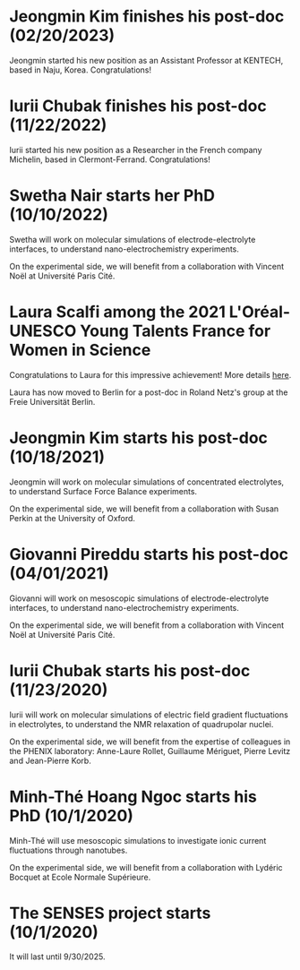 Jeongmin Kim finishes his post-doc (02/20/2023)
===============================================

Jeongmin started his new position as an Assistant Professor at KENTECH, based in Naju, Korea. Congratulations!

Iurii Chubak finishes his post-doc (11/22/2022)
===============================================

Iurii started his new position as a Researcher in the French company Michelin, based in Clermont-Ferrand. Congratulations!

Swetha Nair starts her PhD (10/10/2022)
==============================================

Swetha will work on molecular simulations of electrode-electrolyte interfaces, to understand nano-electrochemistry experiments.

On the experimental side, we will benefit from a collaboration with Vincent Noël at Université Paris Cité. 


Laura Scalfi among the 2021 L'Oréal-UNESCO Young Talents France for Women in Science
====================================================================================

Congratulations to Laura for this impressive achievement! More details [here](https://www.sorbonne-universite.fr/portraits/laura-scalfi).

Laura has now moved to Berlin for a post-doc in Roland Netz's group at the Freie Universität Berlin.


Jeongmin Kim starts his post-doc (10/18/2021)
=============================================

Jeongmin will work on molecular simulations of concentrated electrolytes, to understand Surface Force Balance experiments. 

On the experimental side, we will benefit from a collaboration with Susan Perkin at the University of Oxford.


Giovanni Pireddu starts his post-doc (04/01/2021)
=================================================

Giovanni will work on mesoscopic simulations of electrode-electrolyte interfaces, to understand nano-electrochemistry experiments.
 
On the experimental side, we will benefit from a collaboration with Vincent Noël at Université Paris Cité.


Iurii Chubak starts his post-doc (11/23/2020)
=============================================

Iurii will work on molecular simulations of electric field gradient fluctuations in electrolytes, to understand the NMR relaxation of quadrupolar nuclei. 

On the experimental side, we will benefit from the expertise of colleagues in the PHENIX laboratory: Anne-Laure Rollet, Guillaume Mériguet, Pierre Levitz and Jean-Pierre Korb.

Minh-Thé Hoang Ngoc starts his PhD (10/1/2020)
==============================================

Minh-Thé will use mesoscopic simulations to investigate ionic current fluctuations through nanotubes. 

On the experimental side, we will benefit from a collaboration with Lydéric Bocquet at Ecole Normale Supérieure. 


The SENSES project starts (10/1/2020)
=====================================

It will last until 9/30/2025.

<br>
